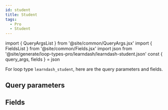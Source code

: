 ```yaml
---
id: student
title: Student
tags:
  - Pro
  - Student
---
```

import { QueryArgsList } from '@site/common/QueryArgs.jsx'
import { FieldsList } from '@site/common/Fields.jsx'
import json from '@site/generate/loop-types-pro/learndash/learndash-student.json'
const { query_args, fields } = json

For loop type `learndash_student`, here are the query parameters and fields.

## Query parameters

<QueryArgsList args={query_args} />

## Fields

<FieldsList fields={fields} />
